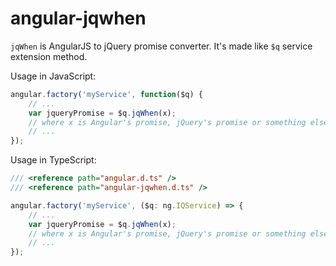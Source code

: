 angular-jqwhen
==============

`jqWhen` is AngularJS to jQuery promise converter. It's made like `$q` service extension method.

Usage in JavaScript:

```js
angular.factory('myService', function($q) {
    // ...
    var jqueryPromise = $q.jqWhen(x);
    // where x is Angular's promise, jQuery's promise or something else
    // ...
});
```

Usage in TypeScript:

```ts
/// <reference path="angular.d.ts" />
/// <reference path="angular-jqwhen.d.ts" />

angular.factory('myService', ($q: ng.IQService) => {
    // ...
    var jqueryPromise = $q.jqWhen(x);
    // where x is Angular's promise, jQuery's promise or something else
    // ...
});
```

